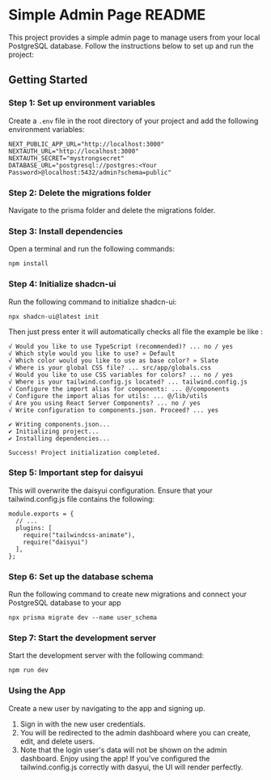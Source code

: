 # Simple Admin Page README

This project provides a simple admin page to manage users from your local PostgreSQL database. Follow the instructions below to set up and run the project:

## Getting Started

### Step 1: Set up environment variables

Create a `.env` file in the root directory of your project and add the following environment variables:

```env
NEXT_PUBLIC_APP_URL="http://localhost:3000"
NEXTAUTH_URL="http://localhost:3000"
NEXTAUTH_SECRET="mystrongsecret"
DATABASE_URL="postgresql://postgres:<Your Password>@localhost:5432/admin?schema=public"
```
### Step 2: Delete the migrations folder
Navigate to the prisma folder and delete the migrations folder.

### Step 3: Install dependencies
Open a terminal and run the following commands:

```
npm install
```
### Step 4: Initialize shadcn-ui
Run the following command to initialize shadcn-ui:

```
npx shadcn-ui@latest init

```

Then just press enter it will automatically checks all file the example be like : 

```
√ Would you like to use TypeScript (recommended)? ... no / yes
√ Which style would you like to use? » Default
√ Which color would you like to use as base color? » Slate
√ Where is your global CSS file? ... src/app/globals.css
√ Would you like to use CSS variables for colors? ... no / yes
√ Where is your tailwind.config.js located? ... tailwind.config.js
√ Configure the import alias for components: ... @/components
√ Configure the import alias for utils: ... @/lib/utils
√ Are you using React Server Components? ... no / yes
√ Write configuration to components.json. Proceed? ... yes

✔ Writing components.json...
✔ Initializing project...
✔ Installing dependencies...

Success! Project initialization completed.

```

### Step 5: Important step for daisyui
This will overwrite the daisyui configuration. Ensure that your tailwind.config.js file contains the following:

```
module.exports = {
  // ...
  plugins: [
    require("tailwindcss-animate"),
    require("daisyui")
  ],
};

```

### Step 6: Set up the database schema
Run the following command to create new migrations and connect your PostgreSQL database to your app

```
npx prisma migrate dev --name user_schema

```

### Step 7: Start the development server
Start the development server with the following command:

```
npm run dev

```

### Using the App
Create a new user by navigating to the app and signing up.
1. Sign in with the new user credentials.
2. You will be redirected to the admin dashboard where you can create, edit, and delete users.
3. Note that the login user's data will not be shown on the admin dashboard.
Enjoy using the app! If you've configured the tailwind.config.js correctly with dasyui, the UI will render perfectly.
